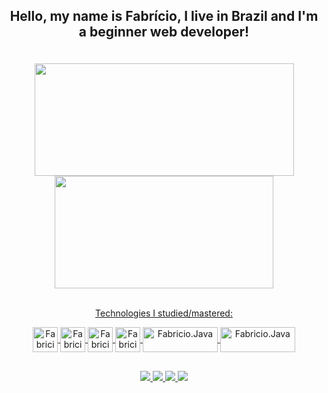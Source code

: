 ## <p align="center">Hello, my name is Fabrício, I live in Brazil and I'm a beginner web developer!</p>

<br>
<div align="center">
  <a href="https://github.com/fabricionft">
  <img height="180em" width="415em" src="https://github-readme-stats.vercel.app/api?username=fabricionft&show_icons=true&theme=tokyonight&include_all_commits=true"/>
  <img height="180em" width="350em" src="https://github-readme-stats.vercel.app/api/top-langs/?username=fabricionft&layout=compact&langs_count=7&theme=tokyonight"/>
</div>

<br>
<p align="center">Technologies I studied/mastered:</p>
<div align="center" style="display: inline_block">
  <img align="center" alt="Fabricio.Java" height="40" width="40" src="https://cdn.jsdelivr.net/gh/devicons/devicon/icons/java/java-original.svg"/>
  <img align="center" alt="Fabricio.Java" height="40" width="40" src="https://cdn.jsdelivr.net/gh/devicons/devicon/icons/html5/html5-original.svg"/>
  <img align="center" alt="Fabricio.Java" height="40" width="40" src="https://cdn.jsdelivr.net/gh/devicons/devicon/icons/css3/css3-original.svg" />
  <img align="center" alt="Fabricio.Java" height="40" width="40" src="https://cdn.jsdelivr.net/gh/devicons/devicon/icons/javascript/javascript-original.svg" />
  <img align="center" alt="Fabricio.Java" height="40" width="120" src="https://img.shields.io/badge/jQuery-0769AD?style=for-the-badge&logo=jquery&logoColor=white" />
  <img align="center" alt="Fabricio.Java" height="40" width="120" src="https://img.shields.io/badge/Spring-6DB33F?style=for-the-badge&logo=spring&logoColor=white" />
</div>  

## 
<div align="center">
  <a href="https://instagram.com/fabricio_nft"> 
    <img src="https://img.shields.io/badge/Instagram-E4405F?style=for-the-badge&logo=instagram&logoColor=white">
  </a>
  <a href="https://gmail.com/fabriciodev859@gmail.com"> 
    <img src="https://img.shields.io/badge/Gmail-D14836?style=for-the-badge&logo=gmail&logoColor=white">
  </a>
  <a href="https://www.linkedin.com/in/fabricionft"> 
    <img src="https://img.shields.io/badge/LinkedIn-0077B5?style=for-the-badge&logo=linkedin&logoColor=white">
  </a>
  <a href="https://www.youtube.com/@fabricionft"> 
    <img src="https://img.shields.io/badge/YouTube-FF0000?style=for-the-badge&logo=youtube&logoColor=white">
  </a>
</div
